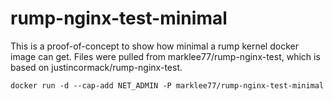 rump-nginx-test-minimal
=======================

This is a proof-of-concept to show how minimal a rump kernel docker image can
get. Files were pulled from marklee77/rump-nginx-test, which is based on
justincormack/rump-nginx-test.

    docker run -d --cap-add NET_ADMIN -P marklee77/rump-nginx-test-minimal
